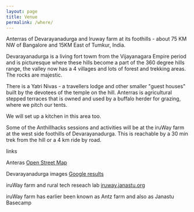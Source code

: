```yaml
---
layout: page
title: Venue
permalink: /where/
---
```


Anterras of Devarayanadurga and Iruway farm at its foothills - about 75 KM NW of Bangalore and 15KM East of Tumkur, India.

Devarayanadurga is a living fort towm from the Vijayanagara Empire period and is picturesque where these hills become a part of the 360 degree hills range, the valley now has a 4 villages and lots of forest and trekking areas. The rocks are majestic.

There is a Yatri Nivas - a travellers lodge and other smaller "guest houses" built by the devotees of the temple on the hill. Anterras is agricultural stepped terraces that is owned and used by a buffalo herder for grazing, where we pitch our tents.

We will set up a kitchen in this area too.

Some of the Anthillhacks sessions and activities will be at the iruWay farm at the west side foothills of Devarayanadurga. This is reachable by a 30 min trek from the hill or a 4 km ride by road.

links

Anteras [Open Street Map](https://www.openstreetmap.org/?mlat=13.37143&mlon=77.20556#map=14/13.3742/77.1984)

Devarayanadurga images [Google results](https://www.google.com/search?q=devarayanadurga&tbm=isch)

iruWay farm and rural tech reseach lab [iruway.janastu.org](http://iruway.janastu.org)

iruWay farm has earlier been known as Antz farm and also as Janastu Basecamp
